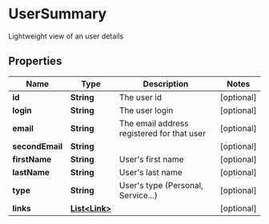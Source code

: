 

# UserSummary

Lightweight view of an user details

## Properties

| Name | Type | Description | Notes |
|------------ | ------------- | ------------- | -------------|
|**id** | **String** | The user id |  [optional] |
|**login** | **String** | The user login |  [optional] |
|**email** | **String** | The email address registered for that user |  [optional] |
|**secondEmail** | **String** |  |  [optional] |
|**firstName** | **String** | User&#39;s first name |  [optional] |
|**lastName** | **String** | User&#39;s last name |  [optional] |
|**type** | **String** | User&#39;s type (Personal, Service...) |  [optional] |
|**links** | [**List&lt;Link&gt;**](Link.md) |  |  [optional] |



